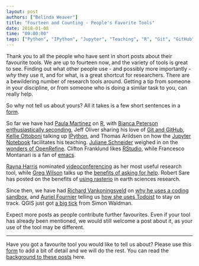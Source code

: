 ```yaml
---
layout: post
authors: ["Belinda Weaver"]
title: "Fourteen and Counting - People's Favorite Tools"
date: 2018-01-08
time: "09:00:00"
tags: ["Python", "IPython", "Jupyter", "Teaching", "R", "Git", "GitHub", "Videoconferencing", "emacs", "RStudio", "rasterio", "GIS", "Coding"]
---
```


Thank you to all the people who have sent in short posts about their favourite tools. We are up to fourteen now, and the variety
of tools is great to see. Finding out what other people use - and possibly more importantly - *why* they use it, and for what, is a great 
shortcut for researchers. There are a bewildering number of research tools around. Getting a tip from someone in your discipline, or from
someone who is doing a similar task to you, can really help.

So why not tell us about yours? All it takes is a few short sentences in a [form](https://docs.google.com/forms/d/e/1FAIpQLSeiu5NzJsLxYueaQrNn_qKbaa5JR2Sz12CeCRyedKQxwb54Dw/viewform).

So far we have had [Paula Martinez](https://twitter.com/orchid00) on [R](https://software-carpentry.org/blog/2017/10/my-fave-tool.html),
with [Bianca Peterson](https://twitter.com/BinxiePeterson) [enthusiastically seconding](https://software-carpentry.org/blog/2017/11/bianca-fave.html),
Jeff Oliver sharing his love of [Git and GitHub](https://software-carpentry.org/blog/2017/10/oliver-fave.html),
[Kellie Ottoboni](https://twitter.com/kellieotto) talking up [IPython](https://software-carpentry.org/blog/2017/10/ottoboni-fave.html),
and Thomas Arildsen on
how the [Jupyter Notebook](https://software-carpentry.org/blog/2017/10/arildsen-fave.html) facilitates his teaching.
[Juliane Schneider](https://twitter.com/JulianeS) weighed in on
the [wonders of OpenRefine](https://software-carpentry.org/blog/2017/10/schneider-fave.html).
Clifton Franklund likes [RStudio](https://software-carpentry.org/blog/2017/11/franklund.html),
while Francesco Montanari is a fan of [emacs](https://software-carpentry.org/blog/2017/11/fm-fave-tool.html).

[Rayna Harris](https://twitter.com/raynamharris)
nominated [videoconferencing](https://software-carpentry.org/blog/2017/11/harris-fave.html)
as her most useful research tool, while [Greg Wilson](https://twitter.com/gvwilson) talks
up the [benefits of asking for help](https://software-carpentry.org/blog/2017/11/asking-for-help.html).
Robert Sare has posted on the benefits of [using rasterio](http://www.datacarpentry.org/blog/sare-favorite/) in
earth sciences research.

Since then, we have had [Richard Vankoningsveld](https://twitter.com/richyvk) 
on [why he uses a coding sandbox](https://software-carpentry.org/blog/2017/12/replit_fave.html), 
and [Auriel Fournier](https://twitter.com/RallidaeRule) telling 
us [how she uses Todoist](https://software-carpentry.org/blog/2017/12/fave-tool-todoist.html) to stay on track. 
QGIS just got [a big tick](https://software-carpentry.org/blog/2018/01/waldman-fave.html) from Simon Waldman.

Expect more posts as people contribute further favourites. Even if your tool has already been mentioned, we would still welcome a post about it,
as your use of the tool may be different.

---

Have you got a favourite tool you would like to tell us about?
Please use this [form](https://docs.google.com/forms/d/e/1FAIpQLSeiu5NzJsLxYueaQrNn_qKbaa5JR2Sz12CeCRyedKQxwb54Dw/viewform)
to add a bit of detail and we will do the rest. You can read the [background to these posts](https://software-carpentry.org/blog/2017/10/fave-tools.html) here.
